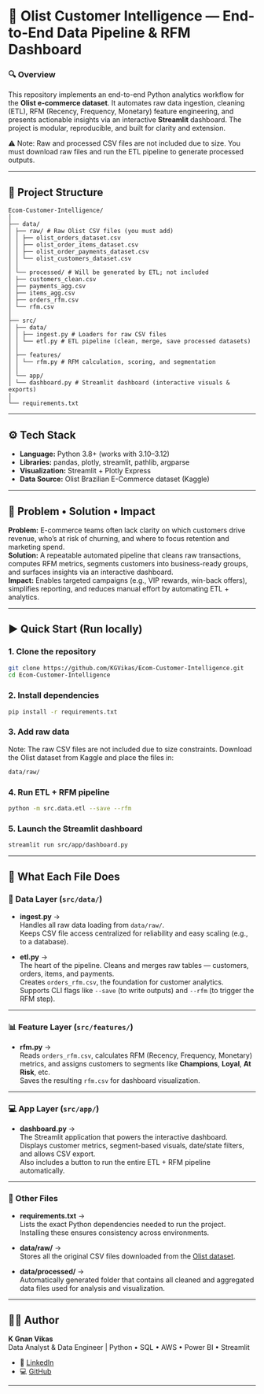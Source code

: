 # 🧠 Olist Customer Intelligence — End-to-End Data Pipeline & RFM Dashboard

### 🔍 Overview
This repository implements an end-to-end Python analytics workflow for the **Olist e-commerce dataset**. It automates raw data ingestion, cleaning (ETL), RFM (Recency, Frequency, Monetary) feature engineering, and presents actionable insights via an interactive **Streamlit** dashboard. The project is modular, reproducible, and built for clarity and extension.
 
⚠️ Note: Raw and processed CSV files are not included due to size. You must download raw files and run the ETL pipeline to generate processed outputs.

---

## 📁 Project Structure

```
Ecom-Customer-Intelligence/
│
├── data/
│ ├── raw/ # Raw Olist CSV files (you must add)
│ │ ├── olist_orders_dataset.csv
│ │ ├── olist_order_items_dataset.csv
│ │ ├── olist_order_payments_dataset.csv
│ │ └── olist_customers_dataset.csv
│ │
│ └── processed/ # Will be generated by ETL; not included
│ ├── customers_clean.csv
│ ├── payments_agg.csv
│ ├── items_agg.csv
│ ├── orders_rfm.csv
│ └── rfm.csv
│
├── src/
│ ├── data/
│ │ ├── ingest.py # Loaders for raw CSV files
│ │ └── etl.py # ETL pipeline (clean, merge, save processed datasets)
│ │
│ ├── features/
│ │ └── rfm.py # RFM calculation, scoring, and segmentation
│ │
│ └── app/
│ └── dashboard.py # Streamlit dashboard (interactive visuals & exports)
│
└── requirements.txt
```
---

## ⚙️ Tech Stack
- **Language:** Python 3.8+ (works with 3.10–3.12)
- **Libraries:** pandas, plotly, streamlit, pathlib, argparse
- **Visualization:** Streamlit + Plotly Express
- **Data Source:** Olist Brazilian E-Commerce dataset (Kaggle)

---

## 🔎 Problem • Solution • Impact

**Problem:** E-commerce teams often lack clarity on which customers drive revenue, who’s at risk of churning, and where to focus retention and marketing spend.  
**Solution:** A repeatable automated pipeline that cleans raw transactions, computes RFM metrics, segments customers into business-ready groups, and surfaces insights via an interactive dashboard.  
**Impact:** Enables targeted campaigns (e.g., VIP rewards, win-back offers), simplifies reporting, and reduces manual effort by automating ETL + analytics.

---

## ▶️ Quick Start (Run locally)

### 1. Clone the repository
```bash
git clone https://github.com/KGVikas/Ecom-Customer-Intelligence.git
cd Ecom-Customer-Intelligence
```
### 2. Install dependencies
```bash
pip install -r requirements.txt
```
### 3. Add raw data
 Note: The raw CSV files are not included due to size constraints.
 Download the Olist dataset from Kaggle
 and place the files in:
```bash
data/raw/
```
### 4. Run ETL + RFM pipeline
```bash
python -m src.data.etl --save --rfm
```
### 5. Launch the Streamlit dashboard
```bash
streamlit run src/app/dashboard.py
```

---

## 📂 What Each File Does

### 🧱 Data Layer (`src/data/`)
- **ingest.py** →  
  Handles all raw data loading from `data/raw/`.  
  Keeps CSV file access centralized for reliability and easy scaling (e.g., to a database).

- **etl.py** →  
  The heart of the pipeline. Cleans and merges raw tables — customers, orders, items, and payments.  
  Creates `orders_rfm.csv`, the foundation for customer analytics.  
  Supports CLI flags like `--save` (to write outputs) and `--rfm` (to trigger the RFM step).

---

### 📊 Feature Layer (`src/features/`)
- **rfm.py** →  
  Reads `orders_rfm.csv`, calculates RFM (Recency, Frequency, Monetary) metrics, and assigns customers to segments like **Champions**, **Loyal**, **At Risk**, etc.  
  Saves the resulting `rfm.csv` for dashboard visualization.

---

### 💻 App Layer (`src/app/`)
- **dashboard.py** →  
  The Streamlit application that powers the interactive dashboard.  
  Displays customer metrics, segment-based visuals, date/state filters, and allows CSV export.  
  Also includes a button to run the entire ETL + RFM pipeline automatically.

---

### 📄 Other Files
- **requirements.txt** →  
  Lists the exact Python dependencies needed to run the project.  
  Installing these ensures consistency across environments.

- **data/raw/** →  
  Stores all the original CSV files downloaded from the [Olist dataset](https://www.kaggle.com/datasets/olistbr/brazilian-ecommerce).

- **data/processed/** →  
  Automatically generated folder that contains all cleaned and aggregated data files used for analysis and visualization.

---

## 🧑‍💻 Author

**K Gnan Vikas**  
Data Analyst & Data Engineer | Python • SQL • AWS • Power BI • Streamlit  
- 🔗 [LinkedIn](https://www.linkedin.com/in/gnanvikas)  
- 💻 [GitHub](https://github.com/KGVikas)  

---
